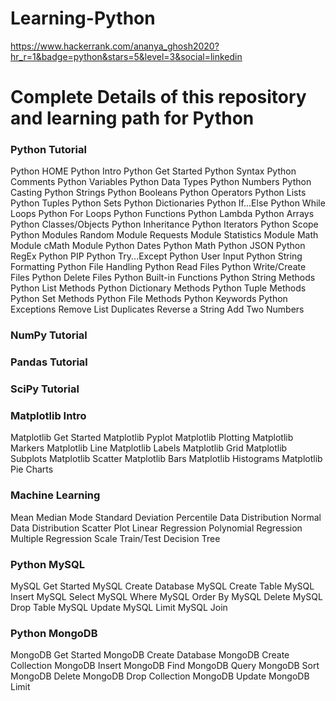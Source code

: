 # Learning-Python

https://www.hackerrank.com/ananya_ghosh2020?hr_r=1&badge=python&stars=5&level=3&social=linkedin


# Complete Details of this repository and learning path for Python

### Python Tutorial
Python HOME
Python Intro
Python Get Started
Python Syntax
Python Comments
Python Variables
Python Data Types
Python Numbers
Python Casting
Python Strings
Python Booleans
Python Operators
Python Lists
Python Tuples
Python Sets
Python Dictionaries
Python If...Else
Python While Loops
Python For Loops
Python Functions
Python Lambda
Python Arrays
Python Classes/Objects
Python Inheritance
Python Iterators
Python Scope
Python Modules
Random Module
Requests Module
Statistics Module
Math Module
cMath Module
Python Dates
Python Math
Python JSON
Python RegEx
Python PIP
Python Try...Except
Python User Input
Python String Formatting
Python File Handling
Python Read Files
Python Write/Create Files
Python Delete Files
Python Built-in Functions
Python String Methods
Python List Methods
Python Dictionary Methods
Python Tuple Methods
Python Set Methods
Python File Methods
Python Keywords
Python Exceptions
Remove List Duplicates
Reverse a String
Add Two Numbers


### NumPy Tutorial

### Pandas Tutorial

### SciPy Tutorial

### Matplotlib Intro
Matplotlib Get Started
Matplotlib Pyplot
Matplotlib Plotting
Matplotlib Markers
Matplotlib Line
Matplotlib Labels
Matplotlib Grid
Matplotlib Subplots
Matplotlib Scatter
Matplotlib Bars
Matplotlib Histograms
Matplotlib Pie Charts

### Machine Learning
Mean Median Mode
Standard Deviation
Percentile
Data Distribution
Normal Data Distribution
Scatter Plot
Linear Regression
Polynomial Regression
Multiple Regression
Scale
Train/Test
Decision Tree

### Python MySQL
MySQL Get Started
MySQL Create Database
MySQL Create Table
MySQL Insert
MySQL Select
MySQL Where
MySQL Order By
MySQL Delete
MySQL Drop Table
MySQL Update
MySQL Limit
MySQL Join

### Python MongoDB
MongoDB Get Started
MongoDB Create Database
MongoDB Create Collection
MongoDB Insert
MongoDB Find
MongoDB Query
MongoDB Sort
MongoDB Delete
MongoDB Drop Collection
MongoDB Update
MongoDB Limit






